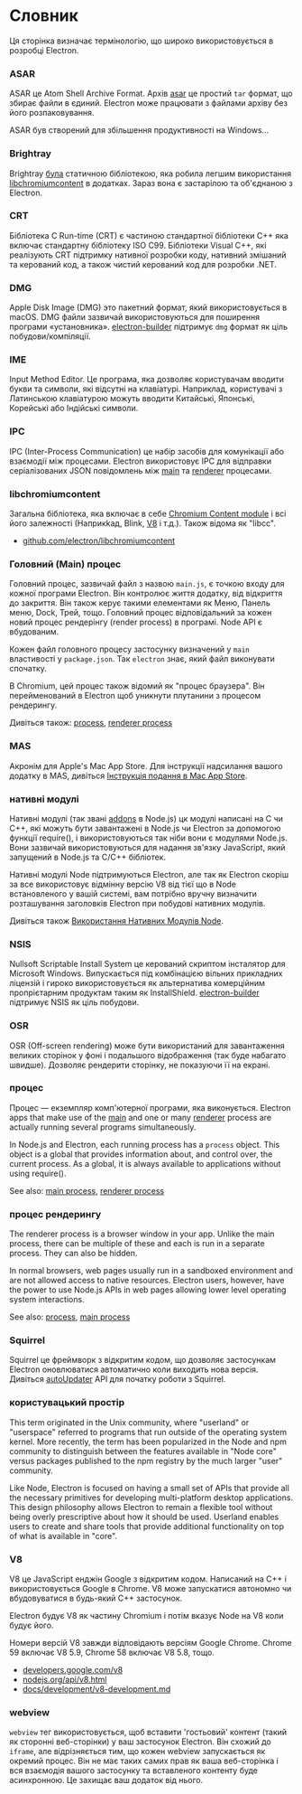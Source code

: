 # Словник

Ця сторінка визначає термінологію, що широко використовується в розробці Electron.

### ASAR

ASAR це Atom Shell Archive Format. Архів [asar](https://github.com/electron/asar) це простий `tar` формат, що збирає файли в єдиний. Electron може працювати з файлами архіву без його розпаковування.

ASAR був створений для збільшення продуктивності на Windows...

### Brightray

Brightray [була](https://github.com/electron-archive/brightray) статичною бібліотекою, яка робила легшим використання [libchromiumcontent](#libchromiumcontent) в додатках. Зараз вона є застарілою та об'єднаною з Electron.

### CRT

Бібліотека C Run-time (CRT) є частиною стандартної бібліотеки C++ яка включає стандартну бібліотеку ISO C99. Бібліотеки Visual C++, які реалізують CRT підтримку нативної розробки коду, нативний змішаний та керований код, а також чистий керований код для розробки .NET.

### DMG

Apple Disk Image (DMG) это пакетний формат, який використовується в macOS. DMG файли зазвичай використовуються для поширення програми «установника». [electron-builder](https://github.com/electron-userland/electron-builder) підтримує `dmg` формат як ціль побудови/компіляції.

### IME

Input Method Editor. Це програма, яка дозволяє користувачам вводити букви та символи, які відсутні на клавіатурі. Наприклад, користувачі з Латинською клавіатурою можуть вводити Китайські, Японські, Корейські або Індійські символи.

### IPC

IPC (Inter-Process Communication) це набір засобів для комунікації або взаємодії між процесами. Electron використовує IPC для відправки серіалізованих JSON повідомлень між [main](#main-process) та [renderer](#renderer-process) процесами.

### libchromiumcontent

Загальна бібліотека, яка включає в себе [Chromium Content module](https://www.chromium.org/developers/content-module) і всі його залежності (Наприкkад, Blink, [V8](#v8) і т.д.). Також відома як "libcc".

- [github.com/electron/libchromiumcontent](https://github.com/electron/libchromiumcontent)

### Головний (Main) процес

Головний процес, зазвичай файл з назвою `main.js`, є точкою входу для кожної програми Electron. Він контролює життя додатку, від відкриття до закриття. Він також керує такими елементами як Меню, Панель меню, Dock, Трей, тощо. Головний процес відповідальний за кожен новий процес рендерінгу (render process) в програмі. Node API є вбудованим.

Кожен файл головного процесу застосунку визначений у `main` властивості у `package.json`. Так `electron` знає, який файл виконувати спочатку.

В Chromium, цей процес також відомий як "процес браузера". Він перейменований в Electron щоб уникнути плутанини з процесом рендерингу.

Дивіться також: [process](#process), [renderer process](#renderer-process)

### MAS

Акронім для Apple's Mac App Store. Для інструкції надсилання вашого додатку в MAS, дивіться [Інструкція подання в Mac App Store](tutorial/mac-app-store-submission-guide.md).

### нативні модулі

Нативні модулі (так звані [addons](https://nodejs.org/api/addons.html) в Node.js) цк модулі написані на C чи C++, які можуть бути завантажені в Node.js чи Electron за допомогою функції require(), і використовуються так ніби вони є модулями Node.js. Вони зазвичай використовуються для надання зв'язку JavaScript, який запущений в Node.js та C/C++ бібліотек.

Нативні модулі Node підтримуються Electron, але так як Electron скоріш за все використовує відмінну версію V8 від тієї що в Node встановленого у вашій системі, вам потрібно вручну визначити розташування заголовків Electron при побудові нативних модулів.

Дивіться також [Використання Нативних Модулів Node](tutorial/using-native-node-modules.md).

### NSIS

Nullsoft Scriptable Install System це керований скриптом інсталятор для Microsoft Windows. Випускається під комбінацією вільних прикладних ліцензій і гироко використовується як альтернатива комерційним пропрієтарним продуктам таким як InstallShield. [electron-builder](https://github.com/electron-userland/electron-builder) підтримує NSIS як ціль побудови.

### OSR

OSR (Off-screen rendering) може бути використаний для завантаження великих сторінок у фоні і подальшого відображення (так буде набагато швидше). Дозволяє рендерити сторінку, не показуючи її на екрані.

### процес

Процес — екземпляр комп'ютерної програми, яка виконується. Electron apps that make use of the [main](#main-process) and one or many [renderer](#renderer-process) process are actually running several programs simultaneously.

In Node.js and Electron, each running process has a `process` object. This object is a global that provides information about, and control over, the current process. As a global, it is always available to applications without using require().

See also: [main process](#main-process), [renderer process](#renderer-process)

### процес рендерингу

The renderer process is a browser window in your app. Unlike the main process, there can be multiple of these and each is run in a separate process. They can also be hidden.

In normal browsers, web pages usually run in a sandboxed environment and are not allowed access to native resources. Electron users, however, have the power to use Node.js APIs in web pages allowing lower level operating system interactions.

See also: [process](#process), [main process](#main-process)

### Squirrel

Squirrel це фреймворк з відкритим кодом, що дозволяє застосункам Electron оновлюватися автоматично коли виходить нова версія. Дивіться [autoUpdater](api/auto-updater.md) API для початку роботи з Squirrel.

### користувацький простір

This term originated in the Unix community, where "userland" or "userspace" referred to programs that run outside of the operating system kernel. More recently, the term has been popularized in the Node and npm community to distinguish between the features available in "Node core" versus packages published to the npm registry by the much larger "user" community.

Like Node, Electron is focused on having a small set of APIs that provide all the necessary primitives for developing multi-platform desktop applications. This design philosophy allows Electron to remain a flexible tool without being overly prescriptive about how it should be used. Userland enables users to create and share tools that provide additional functionality on top of what is available in "core".

### V8

V8 це JavaScript енджін Google з відкритим кодом. Написаний на C++ і використовується Google в Chrome. V8 може запускатися автономно чи вбудовуватися в будь-який C++ застосунок.

Electron будує V8 як частину Chromium і потім вказує Node на V8 коли будує його.

Номери версій V8 завжди відповідають версіям Google Chrome. Chrome 59 включає V8 5.9, Chrome 58 включає V8 5.8, тощо.

- [developers.google.com/v8](https://developers.google.com/v8)
- [nodejs.org/api/v8.html](https://nodejs.org/api/v8.html)
- [docs/development/v8-development.md](development/v8-development.md)

### webview

`webview` тег використовується, щоб вставити 'гостьовий' контент (такий як сторонні веб-сторінки) у ваш застосунок Electron. Він схожий до `iframe`, але відрізняється тим, що кожен webview запускається як окремий процес. Він не має таких самих прав як ваша веб-сторінка і вся взаємодія вашого застосунку та вставленого контенту буде асинхронною. Це захищає ваш додаток від нього.